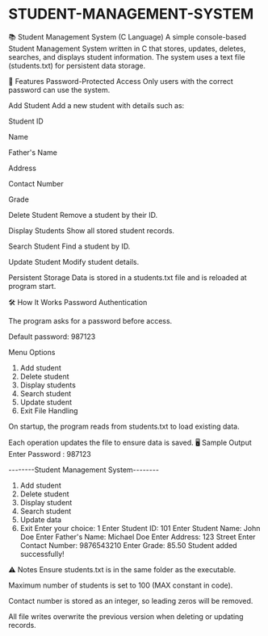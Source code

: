 # STUDENT-MANAGEMENT-SYSTEM
📚 Student Management System (C Language)
A simple console-based Student Management System written in C that stores, updates, deletes, searches, and displays student information.
The system uses a text file (students.txt) for persistent data storage.

🚀 Features
Password-Protected Access
Only users with the correct password can use the system.

Add Student
Add a new student with details such as:

Student ID

Name

Father's Name

Address

Contact Number

Grade

Delete Student
Remove a student by their ID.

Display Students
Show all stored student records.

Search Student
Find a student by ID.

Update Student
Modify student details.

Persistent Storage
Data is stored in a students.txt file and is reloaded at program start.

🛠 How It Works
Password Authentication

The program asks for a password before access.

Default password: 987123


Menu Options
1. Add student
2. Delete student
3. Display students
4. Search student
5. Update student
6. Exit
File Handling

On startup, the program reads from students.txt to load existing data.



Each operation updates the file to ensure data is saved.
🖥 Sample Output
Enter Password : 987123

--------Student Management System--------
1. Add student
2. Delete student
3. Display student
4. Search student
5. Update data
6. Exit
Enter your choice: 1
Enter Student ID: 101
Enter Student Name: John Doe
Enter Father's Name: Michael Doe
Enter Address: 123 Street
Enter Contact Number: 9876543210
Enter Grade: 85.50
Student added successfully!


⚠ Notes
Ensure students.txt is in the same folder as the executable.

Maximum number of students is set to 100 (MAX constant in code).

Contact number is stored as an integer, so leading zeros will be removed.

All file writes overwrite the previous version when deleting or updating records.


